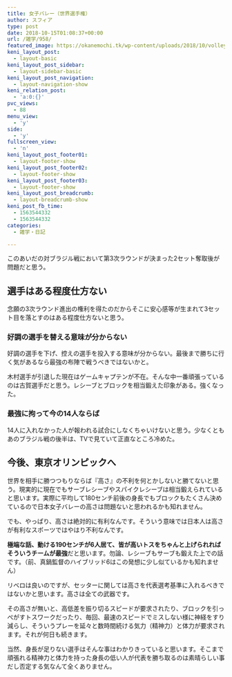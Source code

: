```yaml
---
title: 女子バレー（世界選手権）
author: スフィア
type: post
date: 2018-10-15T01:08:37+00:00
url: /雑学/958/
featured_image: https://okanemochi.tk/wp-content/uploads/2018/10/volleyball-673552_960_720.jpg
keni_layout_post:
  - layout-basic
keni_layout_post_sidebar:
  - layout-sidebar-basic
keni_layout_post_navigation:
  - layout-navigation-show
keni_relation_post:
  - 'a:0:{}'
pvc_views:
  - 88
menu_view:
  - 'y'
side:
  - 'y'
fullscreen_view:
  - 'n'
keni_layout_post_footer01:
  - layout-footer-show
keni_layout_post_footer02:
  - layout-footer-show
keni_layout_post_footer03:
  - layout-footer-show
keni_layout_post_breadcrumb:
  - layout-breadcrumb-show
keni_post_fb_time:
  - 1563544332
  - 1563544332
categories:
  - 雑学・日記

---
```

このあいだの対ブラジル戦において第3次ラウンドが決まった2セット奪取後が問題だと思う。

## 選手はある程度仕方ない

念願の3次ラウンド進出の権利を得たのだからそこに安心感等が生まれて3セット目を落とすのはある程度仕方ないと思う。

### 好調の選手を替える意味が分からない

好調の選手を下げ、控えの選手を投入する意味が分からない。最後まで勝ちに行く気があるなら最強の布陣で戦うべきではないかと。

木村選手が引退した現在はゲームキャプテンが不在。そんな中一番頑張っているのは古賀選手だと思う。レシーブとブロックを相当鍛えた印象がある。強くなった。

### 最強に拘って今の14人ならば

14人に入れなかった人が報われる試合にしなくちゃいけないと思う。少なくともあのブラジル戦の後半は、TVで見ていて正直なところ冷めた。

## 今後、東京オリンピックへ

世界を相手に勝つつもりならば『高さ』の不利を何とかしないと勝てないと思う。現実的に現在でもサーブレシーブやスパイクレシーブは相当鍛えられていると思います。実際に平均して180センチ前後の身長でもブロックもたくさん決めているので日本女子バレーの高さは問題ないと思われるかも知れません。

でも、やっぱり、高さは絶対的に有利なんです。そういう意味では日本人は高さが有利なスポーツではやはり不利なんです。

**極端な話、動ける190センチが6人居て、皆が高いトスをちゃんと上げられればそういうチームが最強**だと思います。勿論、レシーブもサーブも鍛えた上での話です。（前、真鍋監督のハイブリッド6はこの発想に少し似ているかも知れません）

リベロは良いのですが、<span class="red">セッターに関しては高さを代表選考基準に入れるべき</span>ではないかと思います。高さは全ての武器です。

その高さが無いと、高低差を振り切るスピードが要求されたり、ブロックを引っぺがすトスワークだったり、毎回、最速のスピードでミスしない様に神経をすり減らし、そういうプレーを延々と数時間続ける気力（精神力）と体力が要求されます。それが何日も続きます。

当然、身長が足りない選手はそんな事はわかりきっていると思います。そこまで頑張れる精神力と体力を持った身長の低い人が代表を勝ち取るのは素晴らしい事だし否定する気なんて全くありません。